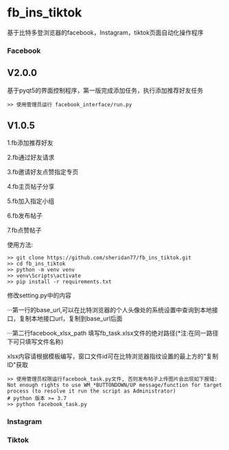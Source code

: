 # fb_ins_tiktok

基于比特多登浏览器的facebook，Instagram，tiktok页面自动化操作程序

### Facebook
## V2.0.0
基于pyqt5的界面控制程序，第一版完成添加任务，执行添加推荐好友任务
```shell script
>> 使用管理员运行 facebook_interface/run.py
```
## V1.0.5
1.fb添加推荐好友

2.fb通过好友请求

3.fb邀请好友点赞指定专页

4.fb主页帖子分享

5.fb加入指定小组

6.fb发布帖子

7.fb点赞帖子

使用方法:
```gitexclude
>> git clone https://github.com/sheridan77/fb_ins_tiktok.git
>> cd fb_ins_tiktok
>> python -m venv venv
>> venv\Scripts\activate
>> pip install -r requirements.txt
```
修改setting.py中的内容

···第一行的base_url,可以在比特浏览器的个人头像处的系统设置中查询到本地接口，复制本地接口url，复制到base_url后面

···第二行facebook_xlsx_path 填写fb_task.xlsx文件的绝对路径(*注:在同一路径下可只填写文件名称)

xlsx内容请根据模板编写，窗口文件id可在比特浏览器指纹设置的最上方的"复制ID"获取
```shell script
>> 使用管理员权限运行facebook_task.py文件, 否则发布帖子上传图片会出现如下报错:
Not enough rights to use WM_*BUTTONDOWN/UP message/function for target process (to resolve it run the script as Administrator)
# python 版本 >= 3.7
>> python facebook_task.py 
```

### Instagram
### Tiktok
